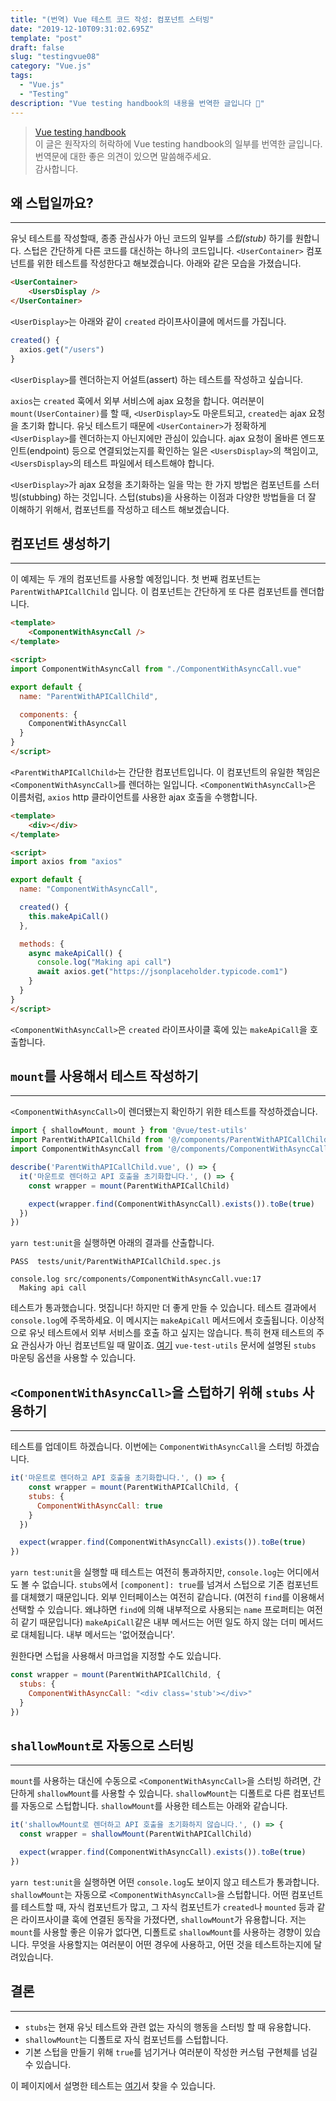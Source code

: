 ```yaml
---
title: "(번역) Vue 테스트 코드 작성: 컴포넌트 스터빙"
date: "2019-12-10T09:31:02.695Z"
template: "post"
draft: false
slug: "testingvue08"
category: "Vue.js"
tags:
  - "Vue.js"
  - "Testing"
description: "Vue testing handbook의 내용을 번역한 글입니다 📖"
---
```


> [Vue testing handbook](https://lmiller1990.github.io/vue-testing-handbook/computed-properties.html#testing-computed-properties) <br>
> 이 글은 원작자의 허락하에 Vue testing handbook의 일부를 번역한 글입니다. <br>
> 번역문에 대한 좋은 의견이 있으면 말씀해주세요. <br>
> 감사합니다.



## 왜 스텁일까요?

---

유닛 테스트를 작성할때, 종종 관심사가 아닌 코드의 일부를 _스텁(stub)_ 하기를 원합니다. 스텁은 간단하게 다른 코드를 대신하는 하나의 코드입니다. `<UserContainer>` 컴포넌트를 위한 테스트를 작성한다고 해보겠습니다. 아래와 같은 모습을 가졌습니다.

``` html
<UserContainer>
	<UsersDisplay />
</UserContainer>
```

`<UserDisplay>`는 아래와 같이 `created` 라이프사이클에 메서드를 가집니다.

``` js
created() {
  axios.get("/users")
}
```

`<UserDisplay>`를 렌더하는지 어설트(assert) 하는 테스트를 작성하고 싶습니다.

`axios`는 `created` 훅에서 외부 서비스에 ajax 요청을 합니다. 여러분이 `mount(UserContainer)`를 할 때, `<UserDisplay>`도 마운트되고, `created`는 ajax 요청을 초기화 합니다. 유닛 테스트기 때문에 `<UserContainer>`가 정확하게 `<UserDisplay>`를 렌더하는지 아닌지에만 관심이 있습니다. ajax 요청이 올바른 엔드포인트(endpoint) 등으로 연결되었는지를 확인하는 일은 `<UsersDisplay>`의 책임이고, `<UsersDisplay>`의 테스트 파일에서 테스트해야 합니다.

`<UserDisplay>`가 ajax 요청을 초기화하는 일을 막는 한 가지 방법은 컴포넌트를 스터빙(stubbing) 하는 것입니다. 스텁(stubs)을 사용하는 이점과 다양한 방법들을 더 잘 이해하기 위해서, 컴포넌트를 작성하고 테스트 해보겠습니다.



## 컴포넌트 생성하기

---

이 예제는 두 개의 컴포넌트를 사용할 예정입니다. 첫 번째 컴포넌트는 `ParentWithAPICallChild` 입니다. 이 컴포넌트는 간단하게 또 다른 컴포넌트를 렌더합니다.

``` html
<template>
	<ComponentWithAsyncCall />
</template>

<script>
import ComponentWithAsyncCall from "./ComponentWithAsyncCall.vue"

export default {
  name: "ParentWithAPICallChild",

  components: {
    ComponentWithAsyncCall
  }
}
</script>
```

`<ParentWithAPICallChild>`는 간단한 컴포넌트입니다. 이 컴포넌트의 유일한 책임은 `<ComponentWithAsyncCall>`를 렌더하는 일입니다.  `<ComponentWithAsyncCall>`은 이름처럼,  `axios` http 클라이언트를 사용한 ajax 호출을 수행합니다.

``` html
<template>
	<div></div>
</template>

<script>
import axios from "axios"

export default {
  name: "ComponentWithAsyncCall",

  created() {
    this.makeApiCall()
  },

  methods: {
    async makeApiCall() {
      console.log("Making api call")
      await axios.get("https://jsonplaceholder.typicode.com1")
    }
  }
}
</script>
```

`<ComponentWithAsyncCall>`은 `created` 라이프사이클 훅에 있는  `makeApiCall`을 호출합니다.



## `mount`를 사용해서 테스트 작성하기

---

`<ComponentWithAsyncCall>`이 렌더됐는지 확인하기 위한 테스트를 작성하겠습니다.

``` js
import { shallowMount, mount } from '@vue/test-utils'
import ParentWithAPICallChild from '@/components/ParentWithAPICallChild.vue'
import ComponentWithAsyncCall from '@/components/ComponentWithAsyncCall.vue'

describe('ParentWithAPICallChild.vue', () => {
  it('마운트로 렌더하고 API 호출을 초기화합니다.', () => {
    const wrapper = mount(ParentWithAPICallChild)

    expect(wrapper.find(ComponentWithAsyncCall).exists()).toBe(true)
  })
})
```

`yarn test:unit`을 실행하면 아래의 결과를 산출합니다.

```
PASS  tests/unit/ParentWithAPICallChild.spec.js

console.log src/components/ComponentWithAsyncCall.vue:17
  Making api call
```

테스트가 통과했습니다. 멋집니다! 하지만 더 좋게 만들 수 있습니다. 테스트 결과에서 `console.log`에 주목하세요. 이 메시지는 `makeApiCall` 메서드에서 호출됩니다. 이상적으로 유닛 테스트에서 외부 서비스를 호출 하고 싶지는 않습니다. 특히 현재 테스트의 주요 관심사가 아닌 컴포넌트일 때 말이죠. [여기](https://vue-test-utils.vuejs.org/api/options.html#stubs) `vue-test-utils` 문서에 설명된 `stubs` 마운팅 옵션을 사용할 수 있습니다.



## `<ComponentWithAsyncCall>`을 스텁하기 위해 `stubs` 사용하기

---

테스트를 업데이트 하겠습니다. 이번에는 `ComponentWithAsyncCall`을 스터빙 하겠습니다.

``` js
it('마운트로 렌더하고 API 호출을 초기화합니다.', () => {
	const wrapper = mount(ParentWithAPICallChild, {
    stubs: {
      ComponentWithAsyncCall: true
    }
  })

  expect(wrapper.find(ComponentWithAsyncCall).exists()).toBe(true)
})
```

`yarn test:unit`을 실행할 때 테스트는 여전히 통과하지만, `console.log`는 어디에서도 볼 수 없습니다. `stubs`에서 `[component]: true`를 넘겨서 스텁으로 기존 컴포넌트를 대체했기 때문입니다. 외부 인터페이스는 여전히 같습니다. (여전히 `find`를 이용해서 선택할 수 있습니다. 왜냐하면 `find`에 의해 내부적으로 사용되는 `name` 프로퍼티는 여전히 같기 때문입니다) `makeApiCall`같은 내부 메서드는 어떤 일도 하지 않는 더미 메서드로 대체됩니다. 내부 메서드는 '없어졌습니다'.

원한다면 스텁을 사용해서 마크업을 지정할 수도 있습니다.

```js
const wrapper = mount(ParentWithAPICallChild, {
  stubs: {
    ComponentWithAsyncCall: "<div class='stub'></div>"
  }
})
```



## `shallowMount`로 자동으로 스터빙

---

`mount`를 사용하는 대신에 수동으로 `<ComponentWithAsyncCall>`을 스터빙 하려면, 간단하게 `shallowMount`를 사용할 수 있습니다. `shallowMount`는 디폴트로 다른 컴포넌트를 자동으로 스텁합니다. `shallowMount`를 사용한 테스트는 아래와 같습니다.

``` js
it('shallowMount로 렌더하고 API 호출을 초기화하지 않습니다.', () => {
  const wrapper = shallowMount(ParentWithAPICallChild)

  expect(wrapper.find(ComponentWithAsyncCall).exists()).toBe(true)
})
```

`yarn test:unit`을 실행하면 어떤 `console.log`도 보이지 않고 테스트가 통과합니다. `shallowMount`는 자동으로 `<ComponentWithAsyncCall>`을 스텁합니다. 어떤 컴포넌트를 테스트할 때, 자식 컴포넌트가 많고, 그 자식 컴포넌트가 `created`나 `mounted` 등과 같은 라이프사이클 훅에 연결된 동작을 가졌다면, `shallowMount`가 유용합니다. 저는 `mount`를 사용할 좋은 이유가 없다면, 디폴트로 `shallowMount`를 사용하는 경향이 있습니다. 무엇을 사용할지는 여러분이 어떤 경우에 사용하고, 어떤 것을 테스트하는지에 달려있습니다.



## 결론

---

- `stubs`는 현재 유닛 테스트와 관련 없는 자식의 행동을 스터빙 할 때 유용합니다.
- `shallowMount`는 디폴트로 자식 컴포넌트를 스텁합니다.
- 기본 스텁을 만들기 위해 `true`를 넘기거나 여러분이 작성한 커스텀 구현체를 넘길 수 있습니다.

이 페이지에서 설명한 테스트는 [여기](https://github.com/lmiller1990/vue-testing-handbook/blob/master/demo-app/tests/unit/ParentWithAPICallChild.spec.js)서 찾을 수 있습니다.